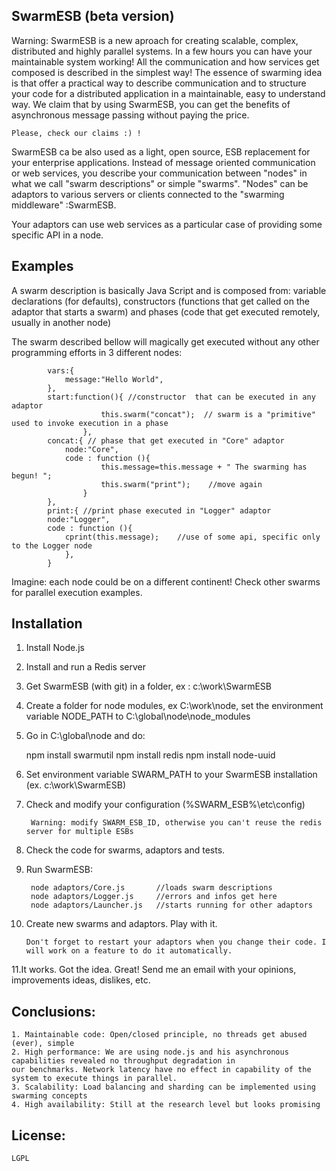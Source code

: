 ## SwarmESB  (beta version)

Warning: SwarmESB is a new aproach for creating scalable, complex, distributed and highly parallel systems.
In a few hours you can have your maintainable system working!
All the communication and how services get composed is described in the simplest way!
The essence of swarming idea is that offer a practical way to describe communication and to structure your code for 
a distributed application in a maintainable, easy to understand way.
We claim that by using SwarmESB, you can get the benefits of asynchronous message passing without paying the price.

    Please, check our claims :) !

SwarmESB ca be also used as a light, open source, ESB replacement for your enterprise applications.
Instead of message oriented communication or web services, you describe your communication between "nodes" in what
we call "swarm descriptions" or simple "swarms".
"Nodes" can be adaptors to various servers or clients connected to the "swarming middleware" :SwarmESB.

Your adaptors can use web services as a particular case of providing some specific API in a node.


## Examples
    
A swarm description is basically Java Script and is composed from:  variable declarations (for defaults),
constructors (functions that get called on the adaptor that starts a swarm) and phases (code that get executed
remotely, usually in another node) 
    
The swarm described bellow will magically get executed without any other programming efforts in 3 different nodes:

            vars:{
                message:"Hello World",
            },
            start:function(){ //constructor  that can be executed in any adaptor
                        this.swarm("concat");  // swarm is a "primitive" used to invoke execution in a phase
                    },
            concat:{ // phase that get executed in "Core" adaptor
                node:"Core",
                code : function (){
                        this.message=this.message + " The swarming has begun! ";
                        this.swarm("print");    //move again
                    }
            },
            print:{ //print phase executed in "Logger" adaptor
            node:"Logger",
            code : function (){
                cprint(this.message);    //use of some api, specific only to the Logger node
                },
            }
 

Imagine: each node could be on a different continent! 
Check other swarms for parallel execution examples.



## Installation

1. Install Node.js
2. Install and run a Redis server
2. Get SwarmESB (with git) in a folder, ex : c:\work\SwarmESB
3. Create a folder for node modules, ex C:\work\node, set the environment variable NODE_PATH to C:\global\node\node_modules
4. Go in C:\global\node and do:

    npm install swarmutil
    npm install redis
    npm install node-uuid

5. Set environment variable SWARM_PATH  to your SwarmESB installation (ex. c:\work\SwarmESB)
7. Check and modify your configuration (%SWARM_ESB%\etc\config)

        Warning: modify SWARM_ESB_ID, otherwise you can't reuse the redis server for multiple ESBs
        
8. Check the code for swarms, adaptors and tests.
9. Run SwarmESB:

        node adaptors/Core.js       //loads swarm descriptions
        node adaptors/Logger.js     //errors and infos get here
        node adaptors/Launcher.js   //starts running for other adaptors
        
10. Create new swarms and adaptors. Play with it.

        Don't forget to restart your adaptors when you change their code. I will work on a feature to do it automatically.
        
11.It works. Got the idea. Great! Send me an email with your opinions, improvements ideas, dislikes, etc.


## Conclusions:

    1. Maintainable code: Open/closed principle, no threads get abused (ever), simple
    2. High performance: We are using node.js and his asynchronous capabilities revealed no throughput degradation in
    our benchmarks. Network latency have no effect in capability of the system to execute things in parallel.
    3. Scalability: Load balancing and sharding can be implemented using swarming concepts
    4. High availability: Still at the research level but looks promising


## License:

    LGPL